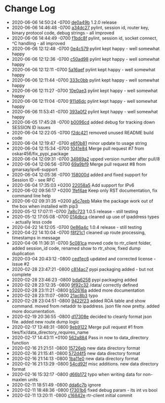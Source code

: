 # Change Log

 - 2020-06-06 14:50:24 -0700 [de0a49b](commit/de0a49bcb8a46a1b9b82dc5580ee54012b41c5c3) 1.2.0 release
 - 2020-06-06 14:46:48 -0700 [a34dc27](commit/a34dc2711d5d1f0c9c9682152f04fbf376939c27) pylint, session id, router key, binary protocol code, debug strings  - all improved
 - 2020-06-06 14:44:49 -0700 [f1bdc8f](commit/f1bdc8f5a90b1adbc77aa9cbe69faab34774b9a1) pylint, session id, socket connect, ^C handling - all improved
 - 2020-06-06 12:12:48 -0700 [0e4c579](commit/0e4c5798b13c468c60d58811a8890b555d078c78) pylint kept happy - well somewhat happy
 - 2020-06-06 12:12:36 -0700 [c50ad98](commit/c50ad98a2e361e5e858374006422dabaa8d35001) pylint kept happy - well somewhat happy
 - 2020-06-06 12:12:11 -0700 [5a16aef](commit/5a16aeffb4e0aec28debe1b6b7ae40eaafaee48c) pylint kept happy - well somewhat happy
 - 2020-06-06 12:11:44 -0700 [333c0bb](commit/333c0bb67bdb3a7e2aae6285aec65d4792d07a6d) pylint kept happy - well somewhat happy
 - 2020-06-06 12:11:27 -0700 [10e0ae3](commit/10e0ae321621073a5e5a608cdb235074eaa0d9e3) pylint kept happy - well somewhat happy
 - 2020-06-06 12:11:04 -0700 [911d6dc](commit/911d6dc445793b2be2398cb1a77c01f4e2857e6c) pylint kept happy - well somewhat happy
 - 2020-06-06 11:53:41 -0700 [393a0f2](commit/393a0f2f214ab2eb2364d3ab2fb4e3c721dcdbe8) pylint kept happy - well somewhat happy
 - 2020-06-05 17:45:28 -0700 [b0096cd](commit/b0096cdce6adb617f7d3b59dd978cb8232dec53d) added debug for tracking down SESSION ID issues
 - 2020-06-04 12:22:05 -0700 [f2dc421](commit/f2dc421cc121079952f4237a78bbd7d7989aa920) removed unused README build code
 - 2020-06-04 12:19:47 -0700 [e6f0b81](commit/e6f0b8179c25b78f64ad0369636d890eed0572d0) minor update to usage string
 - 2020-06-04 12:15:34 -0700 [1041e84](commit/1041e84165d6edb46c6d93cfd005873da6cad500) Merge pull request #7 from oskar456/fix_pypi_package
 - 2020-06-04 12:09:31 -0700 [34989a2](commit/34989a22208d9f2689a3ca0dea692b28af70f833) upped version number after pull/8
 - 2020-06-04 12:06:56 -0700 [69a9bf9](commit/69a9bf9372e74c3aabfc63ee716cc4e854a01cba) Merge pull request #8 from gmarsay/ipv6-support
 - 2020-06-04 12:05:36 -0700 [158000d](commit/158000d84e9c4ae3f6ed880565d3310d850f8442) added and fixed support for Session ID - see RFC
 - 2020-06-04 17:35:03 +0200 [22058a5](commit/22058a560d0f6b603e17664b5318ad396f982cc0) Add support for IPv6
 - 2020-06-02 09:56:17 +0200 [1fef4ae](commit/1fef4aee3595426debd3f91951c5e3806439fccf) Keep only RST documentation, fix command line help
 - 2020-06-02 09:31:35 +0200 [a5c7eeb](commit/a5c7eeb87ddeebe22ed0586c9e29c0d67224851c) Make the package work out of the box when installed with pip3
 - 2020-05-12 17:07:11 -0700 [7a8c723](commit/7a8c7234b5e13b26513cb46b4c59306b26d8653c) 1.0.5 release - still testing
 - 2020-05-12 17:05:08 -0700 [014dbca](commit/014dbca6cf5a0dbdf0e94ff4d30cb1350572bb15) cleaned up use of ipaddress types - actually less code
 - 2020-04-22 14:12:05 -0700 [0e86a4c](commit/0e86a4c911e9d28a257b33762fde734ad08ef9fe) 1.0.4 release - still testing
 - 2020-04-22 14:10:04 -0700 [f8f21c1](commit/f8f21c11f7cb73ecda0e473c9305648f8509b9f4) cleaned up route processing, timestamps in message
 - 2020-04-06 11:36:31 -0700 [5c081ca](commit/5c081ca8f5935b69c5265e5f9fe76d112aaa36d4) moved code to rtr_client folder, added session_id code, renamed show to rtr_show, fixed dump duplication
 - 2020-03-04 20:43:12 -0800 [ced1ec6](commit/ced1ec6aa29931d93ecbfc2fcc2d2c993ab08e68) updated and corrected license - issue #2
 - 2020-02-28 23:47:21 -0800 [c814ac7](commit/c814ac7a198393ef0b3a2f7f73253006a81c80e4) pypi packaging added - but not complete
 - 2020-02-28 23:46:23 -0800 [bda6258](commit/bda62580f177e99d6e2c6bfcec72fdcdec5efa35) pypi packaging added
 - 2020-02-28 23:12:35 -0800 [9f92c32](commit/9f92c32d46c388883558a63e895e5b9d9e53a9e2) /data/ correctly defined
 - 2020-02-28 23:11:21 -0800 [b52616a](commit/b52616a092d70701ca1ac4bebeed6f10dfca2204) added more documentation
 - 2020-02-28 23:11:07 -0800 [21ac8b3](commit/21ac8b353b2dca6805735aa2f1a35a276c922a5d) typo
 - 2020-02-28 23:04:51 -0800 [9422f23](commit/9422f23857b97e7fe863eb2a02b1dae4c65fe2c7) added ROA table and show command. moved from netaddr to ipaddress. json file now pretty. added more documentation.
 - 2020-02-19 20:36:55 -0800 [d17308e](commit/d17308e0e2c32163c7d68c0e52bcc582e6bb9a18) decided to cleanly format json file. added new route dump logic
 - 2020-02-17 13:48:31 -0800 [9eb9122](commit/9eb9122bd2ba057c60fe4d96af00324d4225d2f9) Merge pull request #1 from ties/fix/data_directory_requires_name
 - 2020-02-17 14:43:11 +0100 [562a884](commit/562a884efff0691e7b86ead20883b5d7d4039d51) Pass in now to data_directory function
 - 2020-02-16 21:21:51 -0800 [15726eb](commit/15726ebaf5e293e212794de1f7487ac337ea1bf8) new data directory format
 - 2020-02-16 21:15:41 -0800 [572d4f5](commit/572d4f5fbca11f1a704ce34782f9b89a691a8a77) new data directory format
 - 2020-02-16 21:14:13 -0800 [1ba11e0](commit/1ba11e096b698f9a8b63be48a5995624cb75cf58) new data directory format
 - 2020-02-16 21:13:29 -0800 [54cd92f](commit/54cd92fece84b05d52044ed4cea5c3f8f8b8f9cd) misc additions. new data directory format
 - 2020-02-16 15:32:17 -0800 [d66b172](commit/d66b1728e134db39f556f4102db9aa743a0badc2) typo when writing data for non-maxlen units
 - 2020-02-11 18:51:49 -0800 [dda6c7b](commit/dda6c7b17e6b825fd55adaae7afbc80cc2071822) ignore
 - 2020-02-11 18:48:36 -0800 [f7301b6](commit/f7301b6f4b1488d31083475f273f789d7dbc0c03) fixed debug param - its int vs bool
 - 2020-02-11 13:20:11 -0800 [c16842e](commit/c16842e58421174a407e552e3502ab0db873f43f) rtr-client initial commit

